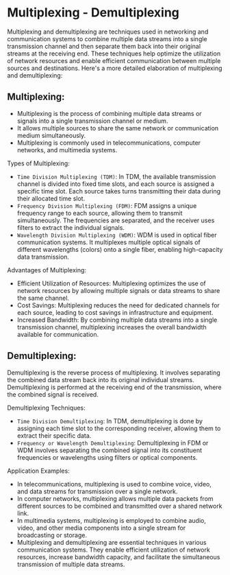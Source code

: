 # Multiplexing - Demultiplexing
Multiplexing and demultiplexing are techniques used in networking and communication systems to combine multiple data streams into a single transmission channel and then separate them back into their original streams at the receiving end. These techniques help optimize the utilization of network resources and enable efficient communication between multiple sources and destinations. Here's a more detailed elaboration of multiplexing and demultiplexing:

## Multiplexing:

- Multiplexing is the process of combining multiple data streams or signals into a single transmission channel or medium.
- It allows multiple sources to share the same network or communication medium simultaneously.
- Multiplexing is commonly used in telecommunications, computer networks, and multimedia systems.

Types of Multiplexing:

- `Time Division Multiplexing (TDM)`: In TDM, the available transmission channel is divided into fixed time slots, and each source is assigned a specific time slot. Each source takes turns transmitting their data during their allocated time slot.
- `Frequency Division Multiplexing (FDM)`: FDM assigns a unique frequency range to each source, allowing them to transmit simultaneously. The frequencies are separated, and the receiver uses filters to extract the individual signals.
- `Wavelength Division Multiplexing (WDM)`: WDM is used in optical fiber communication systems. It multiplexes multiple optical signals of different wavelengths (colors) onto a single fiber, enabling high-capacity data transmission.

Advantages of Multiplexing:

- Efficient Utilization of Resources: Multiplexing optimizes the use of network resources by allowing multiple signals or data streams to share the same channel.
- Cost Savings: Multiplexing reduces the need for dedicated channels for each source, leading to cost savings in infrastructure and equipment.
- Increased Bandwidth: By combining multiple data streams into a single transmission channel, multiplexing increases the overall bandwidth available for communication.

## Demultiplexing:

Demultiplexing is the reverse process of multiplexing. It involves separating the combined data stream back into its original individual streams.
Demultiplexing is performed at the receiving end of the transmission, where the combined signal is received.

Demultiplexing Techniques:

- `Time Division Demultiplexing`: In TDM, demultiplexing is done by assigning each time slot to the corresponding receiver, allowing them to extract their specific data.
- `Frequency or Wavelength Demultiplexing`: Demultiplexing in FDM or WDM involves separating the combined signal into its constituent frequencies or wavelengths using filters or optical components.

Application Examples:

- In telecommunications, multiplexing is used to combine voice, video, and data streams for transmission over a single network.
- In computer networks, multiplexing allows multiple data packets from different sources to be combined and transmitted over a shared network link.
- In multimedia systems, multiplexing is employed to combine audio, video, and other media components into a single stream for broadcasting or storage.
- Multiplexing and demultiplexing are essential techniques in various communication systems. They enable efficient utilization of network resources, increase bandwidth capacity, and facilitate the simultaneous transmission of multiple data streams.